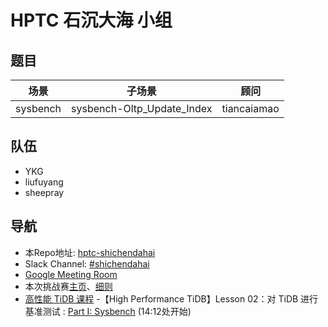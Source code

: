 # HPTC 石沉大海 小组

## 题目

| 场景     | 子场景                         | 顾问           |
| -------- | ------------------------------ | -------------- |
| sysbench | sysbench-Oltp_Update_Index     | tiancaiamao        |

## 队伍

- YKG
- liufuyang
- sheepray

## 导航

- 本Repo地址: [hptc-shichendahai][1]
- Slack Channel: [#shichendahai][5]
- [Google Meeting Room](https://meet.google.com/twe-jsyt-iei)
- 本次挑战赛[主页][2]、[细则][3]
- [高性能 TiDB 课程][4]
-【High Performance TiDB】Lesson 02：对 TiDB 进行基准测试 : [Part I: Sysbench][6] (14:12处开始)


[1]: https://github.com/YKG/hptc-shichendahai
[2]: https://pingcap.com/community-cn/high-performance-tidb-challenge/
[3]: https://github.com/pingcap/community/blob/master/challenge-programs/high-performance-tidb-challenge-cn.md
[4]: https://space.bilibili.com/86485707/channel/detail?cid=145009
[5]: https://tidbcommunity.slack.com/archives/C01AW0Z9PLM
[6]: https://www.bilibili.com/video/BV1TD4y1m7AF
